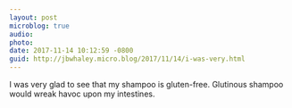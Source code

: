 ```yaml
---
layout: post
microblog: true
audio: 
photo: 
date: 2017-11-14 10:12:59 -0800
guid: http://jbwhaley.micro.blog/2017/11/14/i-was-very.html
---
```

I was very glad to see that my shampoo is gluten-free. Glutinous shampoo would wreak havoc upon my intestines.
